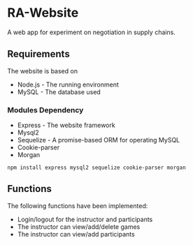 # RA-Website

A web app for experiment on negotiation in supply chains.

## Requirements

The website is based on 

* Node.js - The running environment
* MySQL - The database used

### Modules Dependency

* Express - The website framework
* Mysql2
* Sequelize -  A promise-based ORM for operating MySQL
* Cookie-parser
* Morgan 

```
npm install express mysql2 sequelize cookie-parser morgan
```

## Functions 

The following functions have been implemented:

* Login/logout for the instructor and participants
* The instructor can view/add/delete games
* The instructor can view/add participants